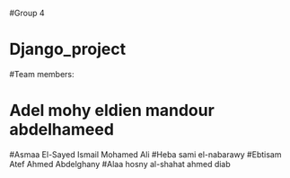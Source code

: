 #Group 4
# Django_project
#Team members:
# Adel mohy eldien mandour abdelhameed 
#Asmaa El-Sayed Ismail Mohamed Ali
#Heba sami el-nabarawy 
#Ebtisam Atef Ahmed Abdelghany
#Alaa hosny al-shahat ahmed diab
